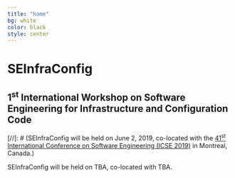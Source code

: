 ```yaml
---
title: "home"
bg: white
color: black
style: center
---
```


<style>
#intro h1 {
  color: black;
  font-weight: bold;
}
#intro h2 {
  color: black;
}
</style>

<span class="fa-stack subtlecircle" style="font-size:100px; background:red">
  <i class="fa fa-circle fa-stack-2x text-white"></i>
  <i class="fa fa-gear fa-stack-1x text-black"></i>
</span>

# SEInfraConfig

## 1<sup>st</sup> International Workshop on Software Engineering for Infrastructure and Configuration Code

[//]: # (SEInfraConfig will be held on June 2, 2019, co-located with the [41<sup>st</sup> International Conference on Software Engineering (ICSE 2019)](http://icse2019.org) in Montreal, Canada.)

SEInfraConfig will be held on TBA, co-located with TBA.

